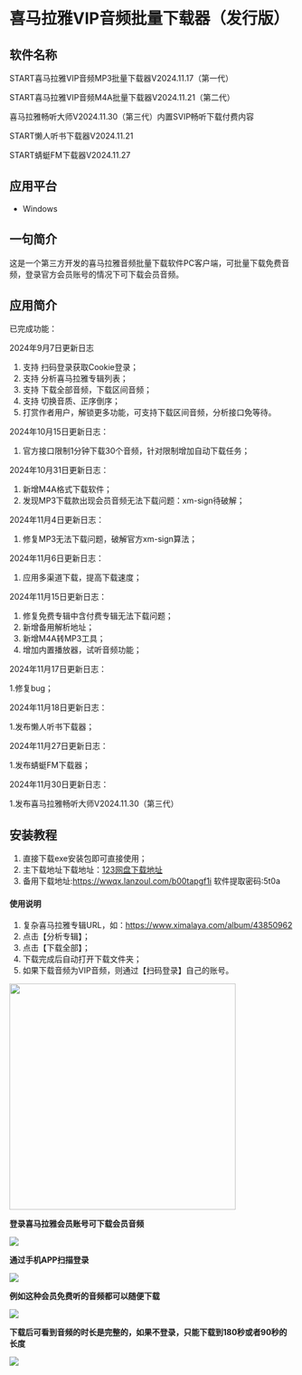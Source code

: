 # 喜马拉雅VIP音频批量下载器（发行版）

## 软件名称

START喜马拉雅VIP音频MP3批量下载器V2024.11.17（第一代）

START喜马拉雅VIP音频M4A批量下载器V2024.11.21（第二代）

喜马拉雅畅听大师V2024.11.30（第三代）内置SVIP畅听下载付费内容

START懒人听书下载器V2024.11.21

START蜻蜓FM下载器V2024.11.27

## 应用平台

- Windows

## 一句简介

这是一个第三方开发的喜马拉雅音频批量下载软件PC客户端，可批量下载免费音频，登录官方会员账号的情况下可下载会员音频。

## 应用简介

已完成功能：

2024年9月7日更新日志

1. 支持 扫码登录获取Cookie登录；
2. 支持 分析喜马拉雅专辑列表；
3. 支持 下载全部音频，下载区间音频；
4. 支持 切换音质、正序倒序；
5. 打赏作者用户，解锁更多功能，可支持下载区间音频，分析接口免等待。

2024年10月15日更新日志：

1. 官方接口限制1分钟下载30个音频，针对限制增加自动下载任务；

2024年10月31日更新日志：

1. 新增M4A格式下载软件；
2. 发现MP3下载款出现会员音频无法下载问题：xm-sign待破解；	

2024年11月4日更新日志：

1. 修复MP3无法下载问题，破解官方xm-sign算法；	

2024年11月6日更新日志：

1. 应用多渠道下载，提高下载速度；

2024年11月15日更新日志：

1. 修复免费专辑中含付费专辑无法下载问题；
2. 新增备用解析地址；
3. 新增M4A转MP3工具；
4. 增加内置播放器，试听音频功能；

2024年11月17日更新日志：

1.修复bug；

2024年11月18日更新日志：

1.发布懒人听书下载器；

2024年11月27日更新日志：

1.发布蜻蜓FM下载器；

2024年11月30日更新日志：

1.发布喜马拉雅畅听大师V2024.11.30（第三代）

## 安装教程

1.  直接下载exe安装包即可直接使用；
2.  主下载地址下载地址：[123网盘下载地址](https://www.123pan.com/s/2tqOTd-Ma85v)
3.  备用下载地址:https://wwqx.lanzoul.com/b00tapgf1i
    软件提取密码:5t0a

#### 使用说明

1.  复杂喜马拉雅专辑URL，如：https://www.ximalaya.com/album/43850962
2.  点击【分析专辑】；
3.  点击【下载全部】；
4.  下载完成后自动打开下载文件夹；
5.  如果下载音频为VIP音频，则通过【扫码登录】自己的账号。

<img src="https://oscimg.oschina.net/oscnet/up-815f6f42085487d90f9c9387944d8836e7e.jpg" width="400"/>

**登录喜马拉雅会员账号可下载会员音频**

<img src="https://oscimg.oschina.net/oscnet/up-9fcec2ebee15723dad37d5fa84a19beda0d.jpg"/>

**通过手机APP扫描登录**

<img src="https://oscimg.oschina.net/oscnet/up-2acf025f1232bec700e1cfa9aad61b4dcde.jpg"/>

**例如这种会员免费听的音频都可以随便下载**

<img src="https://oscimg.oschina.net/oscnet/up-d5fef3fd50542477b620b379a224c3c59f0.jpg"/>

**下载后可看到音频的时长是完整的，如果不登录，只能下载到180秒或者90秒的长度**

<img src="https://oscimg.oschina.net/oscnet/up-0d53647b5acbc1824c3a3325f9873a046c6.jpg"/>

